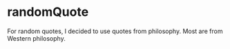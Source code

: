 # randomQuote

For random quotes, I decided to use quotes from philosophy. Most are from Western philosophy.
